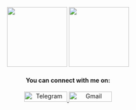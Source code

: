 <div align=center> 
    <img height="140px" width="auto" src="https://github-readme-stats.vercel.app/api?username=morheus9&hide_title=true&hide_border=true&show_icons=true&include_all_commits=true&count_private=true&layout=compact&theme=react" />
    <img height="140px" src="https://github-readme-stats.vercel.app/api/top-langs/?username=morheus9&layout=donut&hide=html&hide_title=false&hide_border=true&theme=react" />
    <h4><b>You can connect with me on:</b></h4>
    <a href="https://t.me/half_liter_frog">
        <img width="100" height="24px" src="https://img.shields.io/badge/Telegram-2CA5E0?style=for-the-badge&logo=telegram&logoColor=white" alt="Telegram">
    </a>
    <a href="mailto:nodegopher@gmail.com">
        <img width="100" height="24px" src="https://img.shields.io/badge/Gmail-D14836?style=for-the-badge&logo=gmail&logoColor=white" alt="Gmail">
    </a>
</div>
